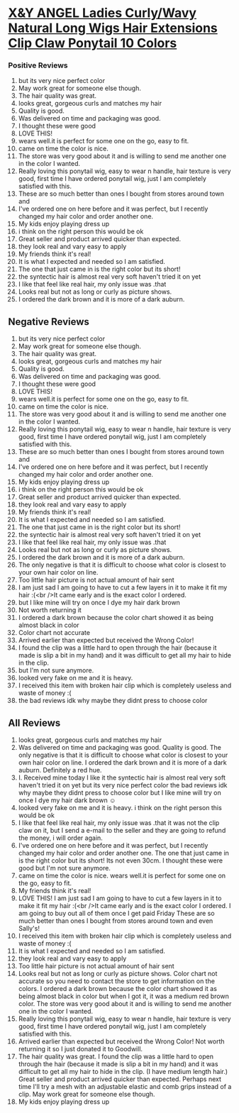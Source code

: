 # [X&amp;Y ANGEL Ladies Curly/Wavy Natural Long Wigs Hair Extensions Clip Claw Ponytail 10 Colors](https://products.checkmycream.com/products/XandY-ANGEL-Ladies-CurlyWavy-Natural-Long-Wigs-Hair-Extensions-Clip-Claw-Ponytail-10-Colors.html)

### Positive Reviews

<ol>
      <li>but its very nice  perfect color</li>
      <li>May work great for someone else though.</li>
      <li>The hair quality was great.</li>
      <li>looks great, gorgeous curls and matches my hair</li>
      <li>Quality is good.</li>
      <li>Was delivered on time and packaging was good.</li>
      <li>I thought these were good</li>
      <li>LOVE THIS!</li>
      <li>wears well.it is perfect for some one on the go, easy to fit.</li>
      <li>came on time the color is nice.</li>
      <li>The store was very good about it and is willing to send me another one in the color I wanted.</li>
      <li>Really loving this ponytail wig, easy to wear n handle, hair texture is very good, first time I have ordered ponytail wig, just I am completely satisfied with this.</li>
      <li>These are so much better than ones I bought from stores around town and</li>
      <li>I&#x27;ve ordered one on here before and it was perfect, but I recently changed my hair color and order another one.</li>
      <li>My kids enjoy playing dress up</li>
      <li>i think on the right person this would be ok</li>
      <li>Great seller and product arrived quicker than expected.</li>
      <li>they look real and vary easy to apply</li>
      <li>My friends think it&#x27;s real!</li>
      <li>It is what I expected and needed so I am satisfied.</li>
      <li>The one that just came in is the right color but its short!</li>
      <li>the syntectic hair is almost real very soft haven&#x27;t tried it on yet</li>
      <li>I like that feel like real hair, my only issue was .that</li>
      <li>Looks real but not as long or curly as picture shows.  </li>
      <li>I ordered the dark brown and it is more of a dark auburn.</li>
</ol>


<h2>Negative Reviews</h2>
<ol>
<li> but its very nice  perfect color</li>
<li> May work great for someone else though.</li>
<li> The hair quality was great.</li>
<li> looks great, gorgeous curls and matches my hair</li>
<li> Quality is good.</li>
<li> Was delivered on time and packaging was good.</li>
<li> I thought these were good</li>
<li> LOVE THIS!</li>
<li> wears well.it is perfect for some one on the go, easy to fit.</li>
<li> came on time the color is nice.</li>
<li> The store was very good about it and is willing to send me another one in the color I wanted.</li>
<li> Really loving this ponytail wig, easy to wear n handle, hair texture is very good, first time I have ordered ponytail wig, just I am completely satisfied with this.</li>
<li> These are so much better than ones I bought from stores around town and</li>
<li> I&#x27;ve ordered one on here before and it was perfect, but I recently changed my hair color and order another one.</li>
<li> My kids enjoy playing dress up</li>
<li> i think on the right person this would be ok</li>
<li> Great seller and product arrived quicker than expected.</li>
<li> they look real and vary easy to apply</li>
<li> My friends think it&#x27;s real!</li>
<li> It is what I expected and needed so I am satisfied.</li>
<li> The one that just came in is the right color but its short!</li>
<li> the syntectic hair is almost real very soft haven&#x27;t tried it on yet</li>
<li> I like that feel like real hair, my only issue was .that</li>
<li> Looks real but not as long or curly as picture shows.  </li>
<li> I ordered the dark brown and it is more of a dark auburn.</li>
<li> The only negative is that it is difficult to choose what color is closest to your own hair color on line.</li>
<li> Too little hair picture is not actual amount of hair sent</li>
<li> I am just sad I am going to have to cut a few layers in it to make it fit my hair :(&lt;br /&gt;It came early and is the exact color I ordered.</li>
<li> but I like mine will try on once I dye my hair dark brown</li>
<li> Not worth returning it</li>
<li> I ordered a dark brown because the color chart showed it as being almost black in color</li>
<li> Color chart not accurate</li>
<li> Arrived earlier than expected but received the Wrong Color!  </li>
<li> I found the clip was a little hard to open through the hair (because it made is slip a bit in my hand) and it was difficult to get all my hair to hide in the clip.</li>
<li> but I&#x27;m not sure anymore.</li>
<li> looked very fake on me and it is heavy.</li>
<li> I received this item with broken hair clip which is completely useless and waste of money :(</li>
<li> the bad reviews idk why maybe they didnt press to choose color</li>
</ol>

<h2>All Reviews</h2>

<ol>
    <li> looks great, gorgeous curls and matches my hair</li>
    <li> Was delivered on time and packaging was good. Quality is good. The only negative is that it is difficult to choose what color is closest to your own hair color on line. I ordered the dark brown and it is more of a dark auburn. Definitely a red hue.</li>
    <li> I. Received mine today I like it the syntectic hair is almost real very soft haven&#x27;t tried it on yet but its very nice  perfect color the bad reviews idk why maybe they didnt press to choose color but I like mine will try on once I dye my hair dark brown ☺</li>
    <li> looked very fake on me and it is heavy. i think on the right person this would be ok</li>
    <li> I like that feel like real hair, my only issue was .that it was not the  clip claw on it, but I send a e-mail to the seller and they  are going to refund the money, i will order again.</li>
    <li> I&#x27;ve ordered one on here before and it was perfect, but I recently changed my hair color and order another one. The one that just came in is the right color but its short! Its not even 30cm. I thought these were good but I&#x27;m not sure anymore.</li>
    <li> came on time the color is nice. wears well.it is perfect for some one on the go, easy to fit.</li>
    <li> My friends think it&#x27;s real!</li>
    <li> LOVE THIS! I am just sad I am going to have to cut a few layers in it to make it fit my hair :(&lt;br /&gt;It came early and is the exact color I ordered. I am going to buy out all of them once I get paid Friday These are so much better than ones I bought from stores around town and even Sally&#x27;s!</li>
    <li> I received this item with broken hair clip which is completely useless and waste of money :(</li>
    <li> It is what I expected and needed so I am satisfied.</li>
    <li> they look real and vary easy to apply</li>
    <li> Too little hair picture is not actual amount of hair sent</li>
    <li> Looks real but not as long or curly as picture shows.  Color chart not accurate so you need to contact the store to get information on the colors.  I ordered a dark brown because the color chart showed it as being almost black in color but when I got it, it was a medium red brown color.  The store was very good about it and is willing to send me another one in the color I wanted.</li>
    <li> Really loving this ponytail wig, easy to wear n handle, hair texture is very good, first time I have ordered ponytail wig, just I am completely satisfied with this.</li>
    <li> Arrived earlier than expected but received the Wrong Color!  Not worth returning it so I just donated it to Goodwill.</li>
    <li> The hair quality was great. I found the clip was a little hard to open through the hair (because it made is slip a bit in my hand) and it was difficult to get all my hair to hide in the clip. (I have medium length hair.)  Great seller and product arrived quicker than expected. Perhaps next time I&#x27;ll try a mesh with an adjustable elastic and comb grips instead of a clip. May work great for someone else though.</li>
    <li> My kids enjoy playing dress up</li>
</ol>




